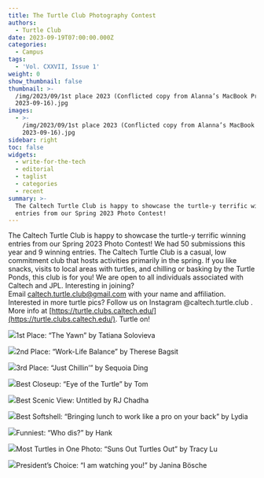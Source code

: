```yaml
---
title: The Turtle Club Photography Contest
authors:
  - Turtle Club
date: 2023-09-19T07:00:00.000Z
categories:
  - Campus
tags:
  - 'Vol. CXXVII, Issue 1'
weight: 0
show_thumbnail: false
thumbnail: >-
  /img/2023/09/1st place 2023 (Conflicted copy from Alanna’s MacBook Pro on
  2023-09-16).jpg
images:
  - >-
    /img/2023/09/1st place 2023 (Conflicted copy from Alanna’s MacBook Pro on
    2023-09-16).jpg
sidebar: right
toc: false
widgets:
  - write-for-the-tech
  - editorial
  - taglist
  - categories
  - recent
summary: >-
  The Caltech Turtle Club is happy to showcase the turtle-y terrific winning
  entries from our Spring 2023 Photo Contest!
---
```


The Caltech Turtle Club is happy to showcase the turtle-y terrific winning entries from our Spring 2023 Photo Contest! We had 50 submissions this year and 9 winning entries. The Caltech Turtle Club is a casual, low commitment club that hosts activities primarily in the spring. If you like snacks, visits to local areas with turtles, and chilling or basking by the Turtle Ponds, this club is for you! We are open to all individuals associated with Caltech and JPL. Interesting in joining? Email [caltech.turtle.club@gmail.com](mailto:caltech.turtle.club@gmail.com) with your name and affiliation. Interested in more turtle pics? Follow us on Instagram @caltech.turtle.club . More info at [https://turtle.clubs.caltech.edu/](https://turtle.clubs.caltech.edu/). Turtle on!

![](</img/2023/09/1st place 2023 (Conflicted copy from Alanna’s MacBook Pro on 2023-09-16).jpg>)1st Place: “The Yawn” by Tatiana Solovieva

![](</img/2023/09/2nd place 2023 (Conflicted copy from Alanna’s MacBook Pro on 2023-09-16).jpg>)2nd Place: “Work-Life Balance” by Therese Bagsit

![](</img/2023/09/3rd place (Conflicted copy from Alanna’s MacBook Pro on 2023-09-16).jpg>)3rd Place: “Just Chillin’” by Sequoia Ding

![](</img/2023/09/best closeup 2023.jpg>)Best Closeup: “Eye of the Turtle” by Tom

![](</img/2023/09/best scenic view 2023.jpg>)Best Scenic View: Untitled by RJ Chadha

![](</img/2023/09/best softshell 2023 (Conflicted copy from Alanna’s MacBook Pro on 2023-09-16).jpg>)Best Softshell: “Bringing lunch to work like a pro on your back” by Lydia

![](</img/2023/09/funniest 2023 (Conflicted copy from Alanna’s MacBook Pro on 2023-09-16).jpg>)Funniest: “Who dis?” by Hank

![](</img/2023/09/most turtles 2023.jpg>)Most Turtles in One Photo: “Suns Out Turtles Out” by Tracy Lu

![](</img/2023/09/presidents choice.jpg>)President’s Choice: “I am watching you!” by Janina Bösche
